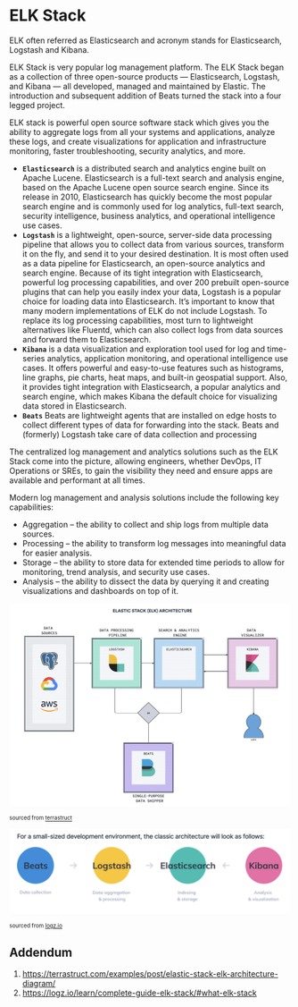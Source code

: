 # ELK Stack

ELK often referred as Elasticsearch and acronym stands for Elasticsearch, Logstash and Kibana.

ELK Stack is very popular log management platform. The ELK Stack began as a collection of three open-source products — Elasticsearch, Logstash, and Kibana — all developed, managed and maintained by Elastic. The introduction and subsequent addition of Beats turned the stack into a four legged project.

ELK stack is powerful open source software stack which gives you the ability to aggregate logs from all your systems and applications, analyze these logs, and create visualizations for application and infrastructure monitoring, faster troubleshooting, security analytics, and more.

* **`Elasticsearch`** is a distributed search and analytics engine built on Apache Lucene. Elasticsearch is a full-text search and analysis engine, based on the Apache Lucene open source search engine. Since its release in 2010, Elasticsearch has quickly become the most popular search engine and is commonly used for log analytics, full-text search, security intelligence, business analytics, and operational intelligence use cases.
* **`Logstash`** is a lightweight, open-source, server-side data processing pipeline that allows you to collect data from various sources, transform it on the fly, and send it to your desired destination. It is most often used as a data pipeline for Elasticsearch, an open-source analytics and search engine. Because of its tight integration with Elasticsearch, powerful log processing capabilities, and over 200 prebuilt open-source plugins that can help you easily index your data, Logstash is a popular choice for loading data into Elasticsearch. It’s important to know that many modern implementations of ELK do not include Logstash. To replace its log processing capabilities, most turn to lightweight alternatives like Fluentd, which can also collect logs from data sources and forward them to Elasticsearch.
* **`Kibana`** is a data visualization and exploration tool used for log and time-series analytics, application monitoring, and operational intelligence use cases. It offers powerful and easy-to-use features such as histograms, line graphs, pie charts, heat maps, and built-in geospatial support. Also, it provides tight integration with Elasticsearch, a popular analytics and search engine, which makes Kibana the default choice for visualizing data stored in Elasticsearch.
* **`Beats`** Beats are lightweight agents that are installed on edge hosts to collect different types of data for forwarding into the stack. Beats and (formerly) Logstash take care of data collection and processing

The centralized log management and analytics solutions such as the ELK Stack come into the picture, allowing engineers, whether DevOps, IT Operations or SREs, to gain the visibility they need and ensure apps are available and performant at all times.

Modern log management and analysis solutions include the following key capabilities:

- Aggregation – the ability to collect and ship logs from multiple data sources.
- Processing – the ability to transform log messages into meaningful data for easier analysis.
- Storage – the ability to store data for extended time periods to allow for monitoring, trend analysis, and security use cases.
- Analysis – the ability to dissect the data by querying it and creating visualizations and dashboards on top of it.

![](./images/elk-architecture.png)
<sub><sub>sourced from [terrastruct](https://terrastruct.com/examples/post/elastic-stack-elk-architecture-diagram/)</sub></sub>

![](./images/elk-stack-view.png)
<sub><sub>sourced from [logz.io](https://logz.io/learn/complete-guide-elk-stack/#what-elk-stack)</sub></sub>

## Addendum
1. https://terrastruct.com/examples/post/elastic-stack-elk-architecture-diagram/
2. https://logz.io/learn/complete-guide-elk-stack/#what-elk-stack